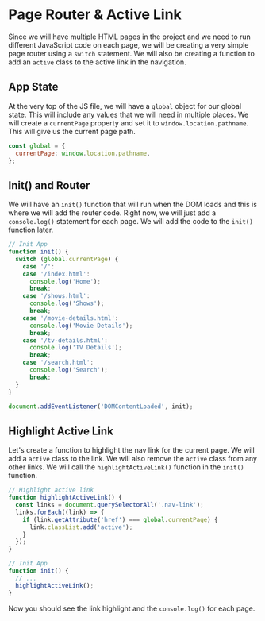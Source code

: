 # Page Router & Active Link

Since we will have multiple HTML pages in the project and we need to run different JavaScript code on each page, we will be creating a very simple page router using a `switch` statement. We will also be creating a function to add an `active` class to the active link in the navigation.

## App State

At the very top of the JS file, we will have a `global` object for our global state. This will include any values that we will need in multiple places. We will create a `currentPage` property and set it to `window.location.pathname`. This will give us the current page path.

```js
const global = {
  currentPage: window.location.pathname,
};
```

## Init() and Router

We will have an `init()` function that will run when the DOM loads and this is where we will add the router code. Right now, we will just add a `console.log()` statement for each page. We will add the code to the `init()` function later.

```js
// Init App
function init() {
  switch (global.currentPage) {
    case '/':
    case '/index.html':
      console.log('Home');
      break;
    case '/shows.html':
      console.log('Shows');
      break;
    case '/movie-details.html':
      console.log('Movie Details');
      break;
    case '/tv-details.html':
      console.log('TV Details');
      break;
    case '/search.html':
      console.log('Search');
      break;
  }
}

document.addEventListener('DOMContentLoaded', init);
```

## Highlight Active Link

Let's create a function to highlight the nav link for the current page. We will add a `active` class to the link. We will also remove the `active` class from any other links. We will call the `highlightActiveLink()` function in the `init()` function.

```js
// Highlight active link
function highlightActiveLink() {
  const links = document.querySelectorAll('.nav-link');
  links.forEach((link) => {
    if (link.getAttribute('href') === global.currentPage) {
      link.classList.add('active');
    }
  });
}
```

```js
// Init App
function init() {
  // ...
  highlightActiveLink();
}
```

Now you should see the link highlight and the `console.log()` for each page.
